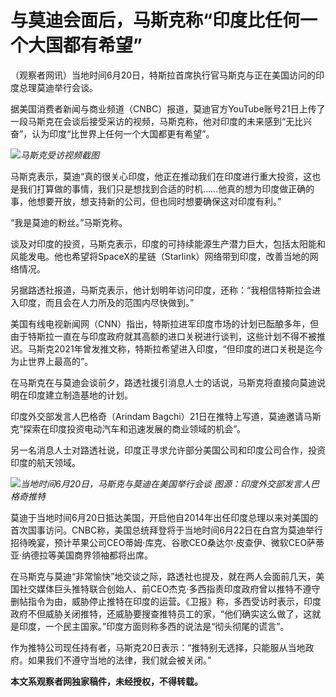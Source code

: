 

# 与莫迪会面后，马斯克称“印度比任何一个大国都有希望”

（观察者网讯）当地时间6月20日，特斯拉首席执行官马斯克与正在美国访问的印度总理莫迪举行会谈。

据美国消费者新闻与商业频道（CNBC）报道，莫迪官方YouTube账号21日上传了一段马斯克在会谈后接受采访的视频，马斯克称，他对印度的未来感到“无比兴奋”，认为印度“比世界上任何一个大国都更有希望”。

![](https://inews.gtimg.com/newsapp_bt/0/15808150041/1000)_马斯克受访视频截图_

马斯克表示，莫迪“真的很关心印度，他正在推动我们在印度进行重大投资，这也是我们打算做的事情，我们只是想找到合适的时机……他真的想为印度做正确的事，他想要开放，想支持新的公司，但也同时想要确保这对印度有利。”

“我是莫迪的粉丝。”马斯克称。

谈及对印度的投资，马斯克表示，印度的可持续能源生产潜力巨大，包括太阳能和风能发电。他也希望将SpaceX的星链（Starlink）网络带到印度，改善当地的网络情况。

另据路透社报道，马斯克表示，他计划明年访问印度，还称：“我相信特斯拉会进入印度，而且会在人力所及的范围内尽快做到。”

美国有线电视新闻网（CNN）指出，特斯拉进军印度市场的计划已酝酿多年，但由于特斯拉一直在与印度政府就其高额的进口关税进行谈判，这些计划不得不被推迟。马斯克2021年曾发推文称，特斯拉希望进入印度，“但印度的进口关税是迄今为止世界上最高的”。

在马斯克在与莫迪会谈前夕，路透社援引消息人士的话说，马斯克将直接向莫迪说明在印度建立制造基地的计划。

印度外交部发言人巴格奇（Arindam Bagchi）21日在推特上写道，莫迪邀请马斯克“探索在印度投资电动汽车和迅速发展的商业领域的机会”。

另一名消息人士对路透社说，印度正寻求允许部分美国公司和印度公司合作，投资印度的航天领域。

![](https://inews.gtimg.com/newsapp_bt/0/15808150047/1000)_当地时间6月20日，马斯克与莫迪在美国举行会谈
图源：印度外交部发言人巴格奇推特_

莫迪于当地时间6月20日抵达美国，开启他自2014年出任印度总理以来对美国的首次国事访问。CNBC称，美国总统拜登将于当地时间6月22日在白宫为莫迪举行招待晚宴，预计苹果公司CEO蒂姆·库克、谷歌CEO桑达尔·皮查伊、微软CEO萨蒂亚·纳德拉等美国商界领袖都将出席。

在马斯克与莫迪“非常愉快”地交谈之际，路透社也提及，就在两人会面前几天，美国社交媒体巨头推特联合创始人、前CEO杰克·多西指责印度政府曾以推特不遵守删帖指令为由，威胁停止推特在印度的运营。《卫报》称，多西受访时表示，印度政府不但威胁关闭推特，还威胁要搜查推特员工的家，“他们确实这么做了，这就是印度，一个民主国家。”印度方面则称多西的说法是“彻头彻尾的谎言”。

作为推特公司现任持有者，马斯克20日表示：“推特别无选择，只能服从当地政府。如果我们不遵守当地的法律，我们就会被关闭。”

**本文系观察者网独家稿件，未经授权，不得转载。**

